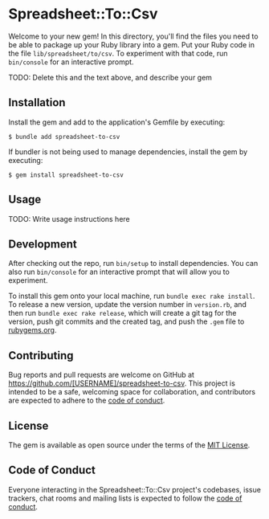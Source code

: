 # Spreadsheet::To::Csv

Welcome to your new gem! In this directory, you'll find the files you need to be able to package up your Ruby library into a gem. Put your Ruby code in the file `lib/spreadsheet/to/csv`. To experiment with that code, run `bin/console` for an interactive prompt.

TODO: Delete this and the text above, and describe your gem

## Installation

Install the gem and add to the application's Gemfile by executing:

    $ bundle add spreadsheet-to-csv

If bundler is not being used to manage dependencies, install the gem by executing:

    $ gem install spreadsheet-to-csv

## Usage

TODO: Write usage instructions here

## Development

After checking out the repo, run `bin/setup` to install dependencies. You can also run `bin/console` for an interactive prompt that will allow you to experiment.

To install this gem onto your local machine, run `bundle exec rake install`. To release a new version, update the version number in `version.rb`, and then run `bundle exec rake release`, which will create a git tag for the version, push git commits and the created tag, and push the `.gem` file to [rubygems.org](https://rubygems.org).

## Contributing

Bug reports and pull requests are welcome on GitHub at https://github.com/[USERNAME]/spreadsheet-to-csv. This project is intended to be a safe, welcoming space for collaboration, and contributors are expected to adhere to the [code of conduct](https://github.com/[USERNAME]/spreadsheet-to-csv/blob/main/CODE_OF_CONDUCT.md).

## License

The gem is available as open source under the terms of the [MIT License](https://opensource.org/licenses/MIT).

## Code of Conduct

Everyone interacting in the Spreadsheet::To::Csv project's codebases, issue trackers, chat rooms and mailing lists is expected to follow the [code of conduct](https://github.com/[USERNAME]/spreadsheet-to-csv/blob/main/CODE_OF_CONDUCT.md).

